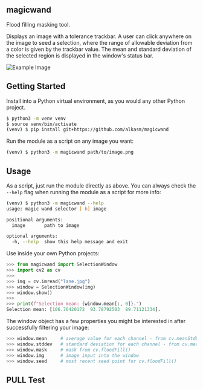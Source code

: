 ## magicwand

Flood filling masking tool.

Displays an image with a tolerance trackbar. A user can click anywhere on the image to seed a selection, where the range of allowable deviation from a color is given by the trackbar value. The mean and standard deviation of the selected region is displayed in the window's status bar.

![Example Image](readme-example.png)

## Getting Started

Install into a Python virtual environment, as you would any other Python project.

```sh
$ python3 -m venv venv
$ source venv/bin/activate
(venv) $ pip install git+https://github.com/alkasm/magicwand
```

Run the module as a script on any image you want:

```sh
(venv) $ python3 -m magicwand path/to/image.png
```

## Usage

As a script, just run the module directly as above. You can always check the `--help` flag when running the module as a script for more info:

```sh
(venv) $ python3 -m magicwand --help
usage: magic wand selector [-h] image

positional arguments:
  image       path to image

optional arguments:
  -h, --help  show this help message and exit
```

Use inside your own Python projects:

```python
>>> from magicwand import SelectionWindow
>>> import cv2 as cv
>>> 
>>> img = cv.imread("lane.jpg")
>>> window = SelectionWindow(img)
>>> window.show()
>>> 
>>> print(f"Selection mean: {window.mean[:, 0]}.")
Selection mean: [106.76420172  93.78792503  89.71121334].
```

The window object has a few properties you might be interested in after successfully filtering your image:

```python
>>> window.mean     # average value for each channel - from cv.meanStdDev(img, mask)
>>> window.stddev   # standard deviation for each channel - from cv.meanStdDev(img, mask)
>>> window.mask     # mask from cv.floodFill()
>>> window.img      # image input into the window
>>> window.seed     # most recent seed point for cv.floodFill()
```
## PULL Test
